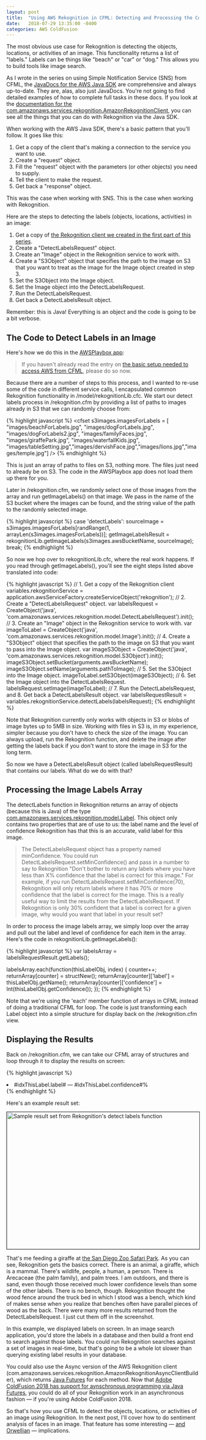```yaml
---
layout: post
title:  "Using AWS Rekognition in CFML: Detecting and Processing the Content of an Image"
date:   2018-07-29 13:35:00 -0400
categories: AWS ColdFusion
---
```

The most obvious use case for Rekognition is detecting the objects, locations, or activities of an image. This functionality returns a list of "labels." Labels can be things like "beach" or "car" or "dog." This allows you to build tools like image search.

As I wrote in the series on using Simple Notification Service (SNS) from CFML, the [JavaDocs for the AWS Java SDK](https://docs.aws.amazon.com/AWSJavaSDK/latest/javadoc/index.html) are comprehensive and always up-to-date. They are, alas, also just JavaDocs. You're not going to find detailed examples of how to complete full tasks in these docs. If you look at the [documentation for the com.amazonaws.services.rekognition.AmazonRekognitionClient](https://docs.aws.amazon.com/AWSJavaSDK/latest/javadoc/com/amazonaws/services/rekognition/AmazonRekognitionClient.html), you can see all the things that you can do with Rekognition via the Java SDK.

When working with the AWS Java SDK, there's a basic pattern that you'll follow. It goes like this:

1. Get a copy of the client that's making a connection to the service you want to use.
2. Create a "request" object.
3. Fill the "request" object with the parameters (or other objects) you need to supply.
4. Tell the client to make the request.
5. Get back a "response" object.

This was the case when working with SNS. This is the case when working with Rekognition.

Here are the steps to detecting the labels (objects, locations, activities) in an image:

1. Get a copy of [the Rekognition client we created in the first part of this series](/aws/coldfusion/2018/07/23/Using-AWS-Rekognition-In-CFML-Part-1.html).
2. Create a "DetectLabelsRequest" object.
3. Create an "Image" object in the Rekognition service to work with.
4. Create a "S3Object" object that specifies the path to the image on S3 that you want to treat as the image for the Image object created in step 3.
5. Set the S3Object into the Image object.
6. Set the Image object into the DetectLabelsRequest.
7. Run the DetectLabelsRequest.
8. Get back a DetectLabelsResult object.

Remember: this is Java! Everything is an object and the code is going to be a bit verbose.

## The Code to Detect Labels in an Image

Here's how we do this in the [AWSPlaybox app](https://github.com/brianklaas/awsPlaybox):

> If you haven't already read the entry on [the basic setup needed to access AWS from CFML](/aws/coldfusion/2018/05/21/Basic-Setup-Needed-To-Access-AWS-From-CFML.html), please do so now.

Because there are a number of steps to this process, and I wanted to re-use some of the code in different service calls, I encapsulated common Rekognition functionality in /model/rekognitionLib.cfc. We start our detect labels process in /rekognition.cfm by providing a list of paths to images already in S3 that we can randomly choose from:

{% highlight javascript %}
<cfset s3images.imagesForLabels = [ "images/beachForLabels.jpg", "images/dogForLabels.jpg", "images/dogForLabels2.jpg", "images/familyFaces.jpg", "images/giraffePark.jpg", "images/waterfallKids.jpg", "images/tableSetting.jpg","images/dervishFace.jpg","images/lions.jpg","images/temple.jpg"] />
{% endhighlight %}

This is just an array of paths to files on S3, nothing more. The files just need to already be on S3. The code in the AWSPlaybox app does not load them up there for you.

Later in /rekognition.cfm, we randomly select one of those images from the array and run getImageLabels() on that image. We pass in the name of the S3 bucket where the images can be found, and the string value of the path to the randomly selected image.

{% highlight javascript %}
case 'detectLabels':
	sourceImage = s3images.imagesForLabels[randRange(1, arrayLen(s3images.imagesForLabels))];
	getImageLabelsResult = rekognitionLib.getImageLabels(s3images.awsBucketName, sourceImage);
	break;
{% endhighlight %}

So now we hop over to rekognitionLib.cfc, where the real work happens. If you read through getImageLabels(), you'll see the eight steps listed above translated into code:

{% highlight javascript %}
// 1. Get a copy of the Rekognition client
variables.rekognitionService = application.awsServiceFactory.createServiceObject('rekognition');
// 2. Create a "DetectLabelsRequest" object.
var labelsRequest = CreateObject('java', 'com.amazonaws.services.rekognition.model.DetectLabelsRequest').init();
// 3. Create an "Image" object in the Rekognition service to work with.
var imageToLabel = CreateObject('java', 'com.amazonaws.services.rekognition.model.Image').init();
// 4. Create a "S3Object" object that specifies the path to the image on S3 that you want to pass into the Image object.
var imageS3Object = CreateObject('java', 'com.amazonaws.services.rekognition.model.S3Object').init();
imageS3Object.setBucket(arguments.awsBucketName);
imageS3Object.setName(arguments.pathToImage);
// 5. Set the S3Object into the Image object.
imageToLabel.setS3Object(imageS3Object);
// 6. Set the Image object into the DetectLabelsRequest.
labelsRequest.setImage(imageToLabel);
// 7. Run the DetectLabelsRequest, and 8. Get back a DetectLabelsResult object.
var labelsRequestResult = variables.rekognitionService.detectLabels(labelsRequest);
{% endhighlight %}

Note that Rekognition currently only works with objects in S3 or blobs of image bytes up to 5MB in size. Working with files in S3 is, in my experience, simpler because you don't have to check the size of the image. You can always upload, run the Rekognition function, and delete the image after getting the labels back if you don't want to store the image in S3 for the long term.

So now we have a DetectLabelsResult object (called labelsRequestResult) that contains our labels. What do we do with that?

## Processing the Image Labels Array

The detectLabels function in Rekognition returns an array of objects (because this is Java) of the type [com.amazonaws.services.rekognition.model.Label](https://docs.aws.amazon.com/AWSJavaSDK/latest/javadoc/com/amazonaws/services/rekognition/model/Label.html). This object  only contains two properties that are of use to us: the label name and the level of confidence Rekognition has that this is an accurate, valid label for this image.

> The DetectLabelsRequest object has a property named minConfidence. You could run DetectLabelsRequest.setMinConfidence() and pass in a number to say to Rekognition "Don't bother to return any labels where you have less than X% confidence that the label is correct for this image." For example, if you run DetectLabelsRequest.setMinConfidence(70), Rekognition will only return labels where it has 70% or more confidence that the label is correct for the image. This is a really useful way to limit the results from the DetectLabelsRequest. If Rekognition is only 30% confident that a label is correct for a given image, why would you want that label in your result set?

In order to process the image labels array, we simply loop over the array and pull out the label and level of confidence for each item in the array. Here's the code in rekognitionLib.getImageLabels():

{% highlight javascript %}
var labelsArray = labelsRequestResult.getLabels();

labelsArray.each(function(thisLabelObj, index) {
	counter++;
	returnArray[counter] = structNew();
	returnArray[counter]['label'] = thisLabelObj.getName();
	returnArray[counter]['confidence'] = Int(thisLabelObj.getConfidence());
});
{% endhighlight %}

Note that we're using the 'each' member function of arrays in CFML instead of doing a traditional CFML for loop. The code is just transforming each Label object into a simple structure for display back on the /rekognition.cfm view.

## Displaying the Results

Back on /rekognition.cfm, we can take our CFML array of structures and loop through it to display the results on screen:

{% highlight javascript %}
<cfloop array="#getImageLabelsResult#" index="idxThisLabel">
	<li>#idxThisLabel.label# &mdash; #idxThisLabel.confidence#%</li>
</cfloop>
{% endhighlight %}

Here's an example result set:

<img src="/assets/postImages/rekogResultsGiraffe.png" align="center" width="600" height="358" border="1" alt="Sample result set from Rekognition's detect labels function" />

That's me feeding a giraffe at [the San Diego Zoo Safari Park](http://www.sdzsafaripark.org). As you can see, Rekognition gets the basics correct. There is an animal, a giraffe, which is a mammal. There's wildlife, people, a human, a person. There is Arecaceae (the palm family), and palm trees. I am outdoors, and there is sand, even though those received much lower confidence levels than some of the other labels. There is no bench, though. Rekognition thought the wood fence around the truck bed in which I stood was a bench, which kind of makes sense when you realize that benches often have parallel pieces of wood as the back. There were many more results returned from the DetectLabelsRequest. I just cut them off in the screenshot.

In this example, we displayed labels on screen. In an image search application, you'd store the labels in a database and then build a front end to search against those labels. You could run Rekognition searches against a set of images in real-time, but that's going to be a whole lot slower than querying existing label results in your database. 

You could also use the Async version of the AWS Rekognition client (com.amazonaws.services.rekognition.AmazonRekognitionAsyncClientBuilder), which returns [Java Futures](https://dzone.com/articles/javautilconcurrentfuture) for each method. Now that [Adobe ColdFusion 2018 has support for aynschronous programming via Java Futures](https://coldfusion.adobe.com/2018/07/asynchronous-programming-in-coldfusion-2018-release/), you could do all of your Rekognition work in an asynchronous fashion &mdash; if you're using Adobe ColdFusion 2018.

So that's how you use CFML to detect the objects, locations, or activities of an image using Rekognition. In the next post, I'll cover how to do sentiment analysis of faces in an image. That feature has some interesting &mdash; [and Orwellian](https://gizmodo.com/chinese-school-piloting-face-recognition-software-to-ma-1826142540) &mdash; implications.